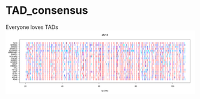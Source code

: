 # TAD_consensus
Everyone loves TADs
![boundaries](https://github.com/tborrman/TAD-consensus/blob/master/plot_boundaries_chr14.png)
